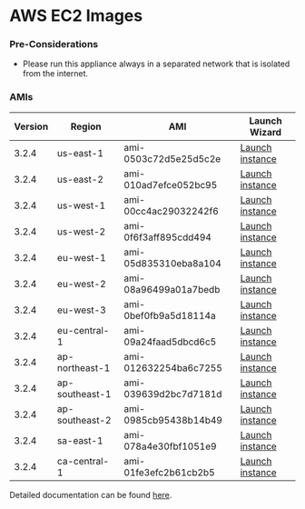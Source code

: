 AWS EC2 Images
==============

### Pre-Considerations

  * Please run this appliance always in a separated network that is isolated from the internet.

### AMIs

| Version   | Region         | AMI                   | Launch Wizard                                                                                                                      |
| --------- | --------       | -----                 | -------------                                                                                                                      |
| 3.2.4     | us-east-1      | ami-0503c72d5e25d5c2e | [Launch instance](https://console.aws.amazon.com/ec2/v2/home?region=us-east-1#LaunchInstanceWizard:ami=ami-0503c72d5e25d5c2e)      |
| 3.2.4     | us-east-2      | ami-010ad7efce052bc95 | [Launch instance](https://console.aws.amazon.com/ec2/v2/home?region=us-east-2#LaunchInstanceWizard:ami=ami-010ad7efce052bc95)      |
| 3.2.4     | us-west-1      | ami-00cc4ac29032242f6 | [Launch instance](https://console.aws.amazon.com/ec2/v2/home?region=us-west-1#LaunchInstanceWizard:ami=ami-00cc4ac29032242f6)      |
| 3.2.4     | us-west-2      | ami-0f6f3aff895cdd494 | [Launch instance](https://console.aws.amazon.com/ec2/v2/home?region=us-west-2#LaunchInstanceWizard:ami=ami-0f6f3aff895cdd494)      |
| 3.2.4     | eu-west-1      | ami-05d835310eba8a104 | [Launch instance](https://console.aws.amazon.com/ec2/v2/home?region=eu-west-1#LaunchInstanceWizard:ami=ami-05d835310eba8a104)      |
| 3.2.4     | eu-west-2      | ami-08a96499a01a7bedb | [Launch instance](https://console.aws.amazon.com/ec2/v2/home?region=eu-west-2#LaunchInstanceWizard:ami=ami-08a96499a01a7bedb)      |
| 3.2.4     | eu-west-3      | ami-0bef0fb9a5d18114a | [Launch instance](https://console.aws.amazon.com/ec2/v2/home?region=eu-west-3#LaunchInstanceWizard:ami=ami-0bef0fb9a5d18114a)      |
| 3.2.4     | eu-central-1   | ami-09a24faad5dbcd6c5 | [Launch instance](https://console.aws.amazon.com/ec2/v2/home?region=eu-central-1#LaunchInstanceWizard:ami=ami-09a24faad5dbcd6c5)   |
| 3.2.4     | ap-northeast-1 | ami-012632254ba6c7255 | [Launch instance](https://console.aws.amazon.com/ec2/v2/home?region=ap-northeast-1#LaunchInstanceWizard:ami=ami-012632254ba6c7255) |
| 3.2.4     | ap-southeast-1 | ami-039639d2bc7d7181d | [Launch instance](https://console.aws.amazon.com/ec2/v2/home?region=ap-southeast-1#LaunchInstanceWizard:ami=ami-039639d2bc7d7181d) |
| 3.2.4     | ap-southeast-2 | ami-0985cb95438b14b49 | [Launch instance](https://console.aws.amazon.com/ec2/v2/home?region=ap-southeast-2#LaunchInstanceWizard:ami=ami-0985cb95438b14b49) |
| 3.2.4     | sa-east-1      | ami-078a4e30fbf1051e9 | [Launch instance](https://console.aws.amazon.com/ec2/v2/home?region=sa-east-1#LaunchInstanceWizard:ami=ami-078a4e30fbf1051e9)      |
| 3.2.4     | ca-central-1   | ami-01fe3efc2b61cb2b5 | [Launch instance](https://console.aws.amazon.com/ec2/v2/home?region=ca-central-1#LaunchInstanceWizard:ami=ami-01fe3efc2b61cb2b5)   |

Detailed documentation can be found [here](http://docs.graylog.org/en/3.2/pages/installation/aws.html).
